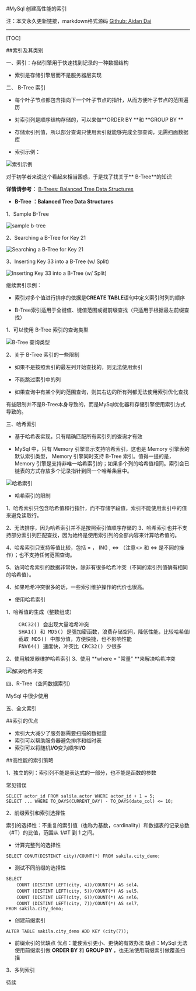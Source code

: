 #MySql 创建高性能的索引

注：本文永久更新链接，markdown格式源码  [Github: Aidan Dai](https://github.com/AidanDai/blog)

******************************

[TOC]

##索引及其类别

一、索引：存储引擎用于快速找到记录的一种数据结构

- 索引是存储引擎层而不是服务器层实现

二、 B-Tree 索引

- 每个叶子节点都包含指向下一个叶子节点的指针，从而方便叶子节点的范围遍历

- 对索引列是顺序结构存储的，可以来做**ORDER BY **和 **GROUP BY **

- 存储索引列值，所以部分查询只使用索引就能够完成全部查询，无需扫面数据库


- 索引示例：

![索引示例](http://img.blog.csdn.net/20151228113006992)

对于初学者来说这个看起来相当困惑，于是找了找关于** B-Tree**的知识

**详情请参考：** [B-Trees: Balanced Tree Data Structures](http://bluerwhite.org/btree/)

- **B-Tree ：Balanced Tree Data Structures**


1、Sample  B-Tree

![sample b-tree](http://bluerwhite.org/btree/tree1.png)

2、Searching a B-Tree for Key 21

![Searching a B-Tree for Key 21](http://bluerwhite.org/btree/tree-search.gif)

3、Inserting Key 33 into a B-Tree (w/ Split)

![Inserting Key 33 into a B-Tree (w/ Split)](http://bluerwhite.org/btree/tree-insert2.gif)


继续索引示例：

- 索引对多个值进行排序的依据是**CREATE TABLE**语句中定义索引时列的顺序

- B-Tree索引适用于全键值、键值范围或键前缀查找（只适用于根据最左前缀查找）

1、可以使用 B-Tree 索引的查询类型

![B-Tree 查询类型](http://img.blog.csdn.net/20151228121557845)


2、关于 B-Tree 索引的一些限制

- 如果不是按照索引的最左列开始查找的，则无法使用索引

- 不能跳过索引中的列

- 如果查询中有某个列的范围查询，则其右边的所有列都无法使用索引优化查找

有些限制并不是B-Tree本身导致的，而是MySql优化器和存储引擎使用索引方式导致的。

三、哈希索引

- 基于哈希表实现，只有精确匹配所有索引列的查询才有效

- MySql 中，只有 Memory 引擎显示支持哈希索引，这也是 Memory 引擎表的默认索引类型， Memory 引擎同时支持 B-Tree 索引。值得一提的是， Memory 引擎是支持非唯一哈希索引的；如果多个列的哈希值相同。索引会已链表的方式存放多个记录指针到同一个哈希条目中。

![哈希索引](http://img.blog.csdn.net/20151228123659244)

- 哈希索引的限制

1、哈希索引只包含哈希值和行指针，而不存储字段值，索引不能使用索引中的值来避免读取行。

2、无法排序，因为哈希索引并不是按照索引值顺序存储的
3、哈希索引也并不支持部分索引列匹配查找，因为始终是使用索引列的全部内容来计算哈希值的。

4、哈希索引只支持等值比较，包括 = ， IN() , <=> （注意<> 和 <=> 是不同的操作）；也不支持任何范围查询。

5、访问哈希索引的数据非常快，除非有很多哈希冲突（不同的索引列值确有相同的哈希值）。

4、如果哈希冲突很多的话，一些索引维护操作的代价也很高。

- 使用哈希索引

1、哈希值的生成（整数组成）
<pre>
	CRC32() 会出现大量哈希冲突
	SHA1() 和 MD5() 是强加密函数，浪费存储空间，降低性能，比较哈希值时间变长
	截取 MD5() 中部分值，方便快捷，也不影响性能
	FNV64() 速度快，冲突比 CRC32() 少很多
</pre>
2、使用触发器维护哈希索引
3、使用 **where = "常量" **来解决哈希冲突

![解决哈希冲突](http://img.blog.csdn.net/20151228134925785)

四、R-Tree（空间数据索引）

MySql 中很少使用

五、全文索引


##索引的优点

- 索引大大减少了服务器需要扫描的数据量
- 索引可以帮助服务器避免排序和临时表
- 索引可以将随机**I/O**变为顺序**I/O**

##高性能的索引策略

1、独立的列：索引列不能是表达式的一部分，也不能是函数的参数

常见错误
```mysql
SELECT actor_id FROM salila.actor WHERE actor_id + 1 = 5;
SELECT ... WHERE TO_DAYS(CURRENT_DAY) - TO_DAYS(date_col) <= 10;
```
2、前缀索引和索引选择性

索引的选择性：不重复的索引值（也称为基数，cardinality）和数据表的记录总数（#T）的比值，范围从 1/#T 到  1 之间。

- 计算完整列的选择性
```mysql
SELECT CONUT(DISTINCT city)/COUNT(*) FROM sakila.city_demo;
```

- 测试不同前缀的选择性
```mysql
SELECT
	COUNT (DISTINT LEFT(city, 4))/COUNT(*) AS sel4，
	COUNT (DISTINT LEFT(city, 5))/COUNT(*) AS sel5，
	COUNT (DISTINT LEFT(city, 6))/COUNT(*) AS sel6，
	COUNT (DISTINT LEFT(city, 7))/COUNT(*) AS sel7，
FROM sakila.city_demo;
```

- 创建前缀索引
```mysql
ALTER TABLE sakila.city_demo ADD KEY (city(7));
```

- 前缀索引的优缺点
优点：能使索引更小、更快的有效办法
缺点：MySql 无法使用前缀索引做 **ORDER BY** 和 **GROUP BY** ，也无法使用前缀索引做覆盖扫描

3、多列索引

待续
